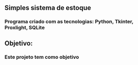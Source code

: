 ## Simples sistema de estoque

### Programa criado com as tecnologias: Python, Tkinter, Proxlight, SQLite


## Objetivo:

### <p>Este projeto tem como objetivo </p>




 

